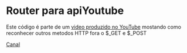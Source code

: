 # Router para apiYoutube
 
Este código é parte de um [video produzido no YouTube](https://youtu.be/KiT0o1LovbM) mostando como reconhecer outros metodos HTTP fora o $_GET e $_POST

[Canal](https://youtube.com/channel/UCdWY8TONi0RDEzyCYvJVRUQ)
